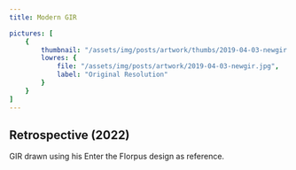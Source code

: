 ```yaml
---
title: Modern GIR

pictures: [
	{
		thumbnail: "/assets/img/posts/artwork/thumbs/2019-04-03-newgir.jpg",
		lowres: {
			file: "/assets/img/posts/artwork/2019-04-03-newgir.jpg",
			label: "Original Resolution"
		}
	}
]
---
```

## Retrospective (2022)
GIR drawn using his Enter the Florpus design as reference.
